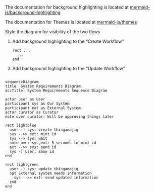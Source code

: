 The documentation for background highlighting is located at [mermaid-js/background-highlighting](https://mermaid.js.org/syntax/sequenceDiagram.html#background-highlighting)

The documentation for Themes is located at [mermaid-js/themes](https://mermaid.js.org/config/theming.html#sequence-diagram-variables)

Style the diagram for visibility of the two flows

1. Add background highlighting to the “Create Workflow”
   ```
   rect ...
     ...
   end
   ```
1. Add background highlighting to the “Update Workflow”


```mermaid

sequenceDiagram
title  System Requirements Diagram
accTitle: System Requirements Sequence Diagram

actor user as User
participant sys as Our System
participant ext as External System
actor curator as Curator
note over curator: Will be approving things later

rect lightblue
  user -) sys: create thingamajig
  sys -->> ext: mint id
  sys --> sys: wait
  note over sys,ext: 5 seconds to mint id
  ext -->> sys: send id
  sys -) user: show id
end

rect lightgreen
  user -) sys: update thingamajig
  opt External system needs information
    sys -->> ext: send updated information
  end
end
```

